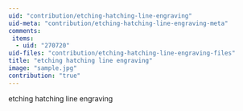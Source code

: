 ```yaml
---
uid: "contribution/etching-hatching-line-engraving"
uid-meta: "contribution/etching-hatching-line-engraving-meta"
comments: 
 items: 
  - uid: "270720"
uid-files: "contribution/etching-hatching-line-engraving-files"
title: "etching hatching line engraving"
image: "sample.jpg"
contribution: "true"
---
```


etching hatching line engraving